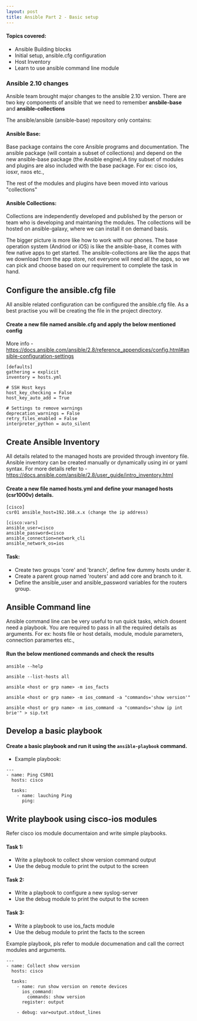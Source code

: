 ```yaml
---
layout: post
title: Ansible Part 2 - Basic setup
---
```


#### Topics covered:
- Ansible Building blocks
- Initial setup, ansible.cfg configuration
- Host Inventory
- Learn to use ansible command line module


### Ansible 2.10 changes

Ansible team brought major changes to the ansible 2.10 version. There are two key components of ansible that we need to remember **ansbile-base** and **ansible-collections**

The ansible/ansible (ansible-base) repository only contains:

#### Ansible Base:

Base package contains the core Ansible programs and documentation. The ansible package (will contain a subset of collections) and depend on the new ansible-base package (the Ansible engine).A tiny subset of modules and plugins are also included with the base package. For ex: cisco ios, iosxr, nxos etc.,

The rest of the modules and plugins have been moved into various "collections"

#### Ansible Collections:

Collections are independently developed and published by the person or team who is developing and maintaning the modules. The collections will be hosted on ansible-galaxy, where we can install it on demand basis.

The bigger picture is more like how to work with our phones. The base operation system (Andriod or iOS) is like the ansible-base, it comes with few native apps to get started. The ansible-collections are like the apps that we download from the app store, not everyone will need all the apps, so we can pick and choose based on our requirement to complete the task in hand. 


## Configure the ansible.cfg file

All ansible related configuration can be configured the ansible.cfg file. As a best practise you will be creating the file in the project directory.

#### Create a new file named ansible.cfg and apply the below mentioned config

More info - https://docs.ansible.com/ansible/2.8/reference_appendices/config.html#ansible-configuration-settings

```
[defaults]
gathering = explicit
inventory = hosts.yml

# SSH Host keys
host_key_checking = False
host_key_auto_add = True

# Settings to remove warnings
deprecation_warnings = False
retry_files_enabled = False
interpreter_python = auto_silent
```

## Create Ansible Inventory

All details related to the managed hosts are provided through inventory file. Ansible inventory can be created manually or dynamically using ini or yaml syntax. For more details refer to - https://docs.ansible.com/ansible/2.8/user_guide/intro_inventory.html

#### Create a new file named hosts.yml and define your managed hosts (csr1000v) details. 

```
[cisco]
csr01 ansible_host=192.168.x.x (change the ip address)

[cisco:vars]
ansible_user=cisco
ansible_password=cisco
ansible_connection=network_cli
ansible_network_os=ios
```

#### Task:
- Create two groups 'core' and 'branch', define few dummy hosts under it.
- Create a parent group named 'routers' and add core and branch to it.
- Define the ansible_user and ansible_password variables for the routers group.

## Ansible Command line

Ansible command line can be very useful to run quick tasks, which dosent need a playbook. You are required to pass in all the required details as arguments. For ex: hosts file or host details, module, module parameters, connection paramertes etc.,

#### Run the below mentioned commands and check the results

  `ansible --help`

  `ansible --list-hosts all`

  `ansible <host or grp name> -m ios_facts`

  `ansible <host or grp name> -m ios_command -a "commands='show version'" `

  `ansible <host or grp name> -m ios_command -a "commands='show ip int brie'" > sip.txt`

## Develop a basic playbook

#### Create a basic playbook and run it using the `ansible-playbook` command. 

- Example playbook:

```
---
- name: Ping CSR01
  hosts: cisco

  tasks:
    - name: lauching Ping
      ping:
```

## Write playbook using cisco-ios modules

Refer cisco ios module documentaion and write simple playbooks.

#### Task 1:
- Write a playbook to collect show version command output
- Use the debug module to print the output to the screen

#### Task 2:
- Write a playbook to configure a new syslog-server
- Use the debug module to print the output to the screen

#### Task 3:
- Write a playbook to use ios_facts module
- Use the debug module to print the facts to the screen

Example playbook, pls refer to module documenation and call the correct modules and arguments. 

```
---
- name: Collect show version
  hosts: cisco

  tasks:
    - name: run show version on remote devices
      ios_command:
        commands: show version
      register: output

    - debug: var=output.stdout_lines
```
